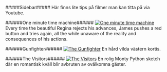 


#####Sidebar#####
Här finns lite tips på filmer man kan titta på via Youtube.

######One minute time machine######
<a href="https://youtu.be/vBkBS4O3yvY">
<img alt="One minute time machine" src="img/oneminute120.jpg"></a>
Every time the beautiful Regina rejects his advances, James pushes a red button and tries again, all the while unaware of the reality and consequences of his actions.

######Gunfighter######
<a href="https://youtu.be/mYP-2UCS5nY">
<img alt="The Gunfighter" src="img/gunfighter120.jpg"></a>
En hård vilda västern kortis.

######The Visitors######
<a href="https://youtu.be/ZgOqcH1Ywzs">
<img alt="The Visitors" src="img/visitors120.jpg"></a>
En rolig Monty Python sketch där en romantisk kväll blir avbruten av ovälkomna gäster.
